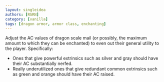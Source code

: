 ```yaml
---
layout: singleidea
authors: [RGRN]
category: [vanilla]
tags: [dragon armor, armor class, enchanting]
---
```

Adjust the AC values of dragon scale mail (or possibly, the maximum amount to
which they can be enchanted) to even out their general utility to the player.
Specifically:
* Ones that give powerful extrinsics such as silver and gray should have their
  AC substantially nerfed.
* Really underutilized ones that give redundant common extrinsics such as green
  and orange should have their AC raised.
